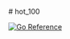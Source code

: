 #   h o t _ 1 0 0 

 [![Go Reference](https://pkg.go.dev/badge/github.com/xiangzhang-coding/hot_100/blob/master/README.md.svg)](https://pkg.go.dev/github.com/xiangzhang-coding/hot_100/blob/master/README.md)
 
